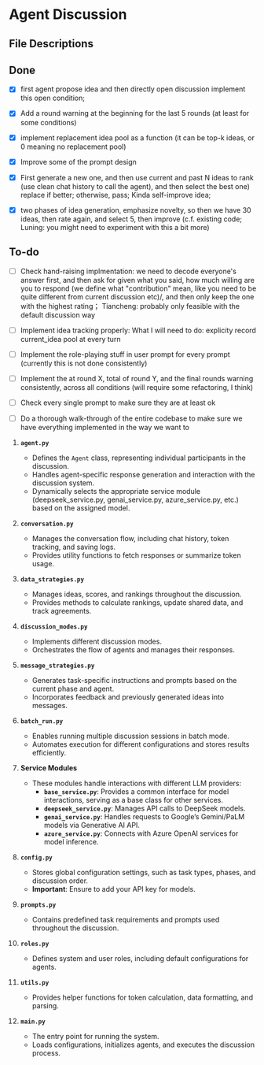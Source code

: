 # Agent Discussion
## File Descriptions

## Done
- [x] first agent propose idea and then directly open discussion implement this open condition;
- [x] Add a round warning at the beginning for the last 5 rounds (at least for some conditions)
- [x] implement replacement idea pool as a function (it can be top-k ideas, or 0 meaning no replacement pool)
- [x] Improve some of the prompt design
- [x] First generate a new one, and then use current and past N ideas to rank (use clean chat history to call the agent), and then select the best one) replace if better; otherwise, pass; Kinda self-improve idea;  
- [x] two phases of idea generation, emphasize novelty, so then we have 30 ideas, then rate again, and select 5, then improve (c.f. existing code; Luning: you might need to experiment with this a bit more)



## To-do
- [ ] Check hand-raising implmentation: we need to decode everyone's answer first, and then ask for given what you said, how much willing are you to respond (we define what "contribution" mean, like you need to be quite different from current discussion etc)/, and then only keep the one with the highest rating； Tiancheng: probably only feasible with the default discussion way
- [ ] Implement idea tracking properly: What I will need to do: explicity record current_idea pool at every turn
- [ ] Implement the role-playing stuff in user prompt for every prompt (currently this is not done consistently)
- [ ] Implement the at round X, total of round Y, and the final rounds warning consistently, across all conditions (will require some refactoring, I think)
- [ ] Check every single prompt to make sure they are at least ok
- [ ] Do a thorough walk-through of the entire codebase to make sure we have everything implemented in the way we want to


1. **`agent.py`**  
   - Defines the `Agent` class, representing individual participants in the discussion.  
   - Handles agent-specific response generation and interaction with the discussion system.
   - Dynamically selects the appropriate service module (deepseek_service.py, genai_service.py, azure_service.py, etc.) based on the assigned model.

2. **`conversation.py`**  
   - Manages the conversation flow, including chat history, token tracking, and saving logs.  
   - Provides utility functions to fetch responses or summarize token usage.  

3. **`data_strategies.py`**  
   - Manages ideas, scores, and rankings throughout the discussion.  
   - Provides methods to calculate rankings, update shared data, and track agreements.  

4. **`discussion_modes.py`**  
   - Implements different discussion modes.  
   - Orchestrates the flow of agents and manages their responses.  

5. **`message_strategies.py`**  
   - Generates task-specific instructions and prompts based on the current phase and agent.  
   - Incorporates feedback and previously generated ideas into messages.  

6. **`batch_run.py`**  
   - Enables running multiple discussion sessions in batch mode.  
   - Automates execution for different configurations and stores results efficiently.  

7. **Service Modules**  
   - These modules handle interactions with different LLM providers:  
     - **`base_service.py`**: Provides a common interface for model interactions, serving as a base class for other services.  
     - **`deepseek_service.py`**: Manages API calls to DeepSeek models.  
     - **`genai_service.py`**: Handles requests to Google’s Gemini/PaLM models via Generative AI API.  
     - **`azure_service.py`**: Connects with Azure OpenAI services for model inference.  

8. **`config.py`**  
   - Stores global configuration settings, such as task types, phases, and discussion order.  
   - **Important**: Ensure to add your API key for models.  

9. **`prompts.py`**  
   - Contains predefined task requirements and prompts used throughout the discussion.  

10. **`roles.py`**  
      - Defines system and user roles, including default configurations for agents.  

11. **`utils.py`**  
      - Provides helper functions for token calculation, data formatting, and parsing.  

12. **`main.py`**  
      - The entry point for running the system.  
      - Loads configurations, initializes agents, and executes the discussion process.  
